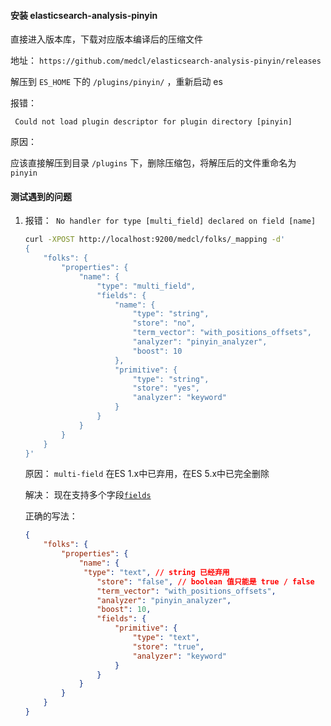 #### 安装 elasticsearch-analysis-pinyin

直接进入版本库，下载对应版本编译后的压缩文件

地址： `https://github.com/medcl/elasticsearch-analysis-pinyin/releases`

解压到 `ES_HOME` 下的 `/plugins/pinyin/` ，重新启动 es

报错：

` Could not load plugin descriptor for plugin directory [pinyin]`

原因： 

应该直接解压到目录 `/plugins` 下，删除压缩包，将解压后的文件重命名为 `pinyin`

#### 测试遇到的问题

1. 报错：` No handler for type [multi_field] declared on field [name]`

   ```bash
   curl -XPOST http://localhost:9200/medcl/folks/_mapping -d'
   {
       "folks": {
           "properties": {
               "name": {
                   "type": "multi_field",
                   "fields": {
                       "name": {
                           "type": "string",
                           "store": "no",
                           "term_vector": "with_positions_offsets",
                           "analyzer": "pinyin_analyzer",
                           "boost": 10
                       },
                       "primitive": {
                           "type": "string",
                           "store": "yes",
                           "analyzer": "keyword"
                       }
                   }
               }
           }
       }
   }'
   ```

   原因： `multi-field` 在ES 1.x中已弃用，在ES 5.x中已完全删除

   解决： 现在支持多个字段[`fields`](https://www.elastic.co/guide/en/elasticsearch/reference/5.0/multi-fields.html)

   正确的写法： 

   ```json
   {
       "folks": {
           "properties": {
               "name": {
               	"type": "text", // string 已经弃用
                   "store": "false", // boolean 值只能是 true / false
                   "term_vector": "with_positions_offsets",
                   "analyzer": "pinyin_analyzer",
                   "boost": 10,
                   "fields": {
                       "primitive": {
                           "type": "text",
                           "store": "true",
                           "analyzer": "keyword"
                       }
                   }
               }
           }
       }
   }
   ```
